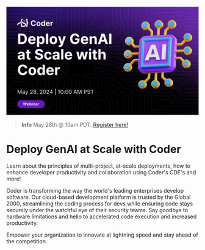 [![Register for our webinar](./banner.jpeg)](http://cdr.co/2MjUxMw)

> **Info**
> May 28th @ 10am PDT. [Register here!](http://cdr.co/2MjUxMw)

# Deploy GenAI at Scale with Coder

Learn about the principles of multi-project, at-scale deployments, how to enhance developer productivity and collaboration using Coder's CDE's and more! 

Coder is transforming the way the world's leading enterprises develop software. Our cloud-based development platform is trusted by the Global 2000, streamlining the coding process for devs while ensuring code stays securely under the watchful eye of their security teams. Say goodbye to hardware limitations and hello to accelerated code execution and increased productivity.

Empower your organization to innovate at lightning speed and stay ahead of the competition. 